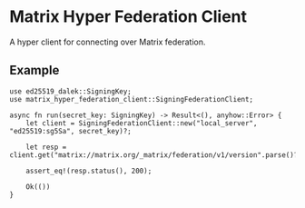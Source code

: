# Matrix Hyper Federation Client

A hyper client for connecting over Matrix federation.


## Example

```rust,no_run
use ed25519_dalek::SigningKey;
use matrix_hyper_federation_client::SigningFederationClient;

async fn run(secret_key: SigningKey) -> Result<(), anyhow::Error> {
    let client = SigningFederationClient::new("local_server", "ed25519:sg5Sa", secret_key)?;

    let resp = client.get("matrix://matrix.org/_matrix/federation/v1/version".parse()?).await?;

    assert_eq!(resp.status(), 200);

    Ok(())
}
```
